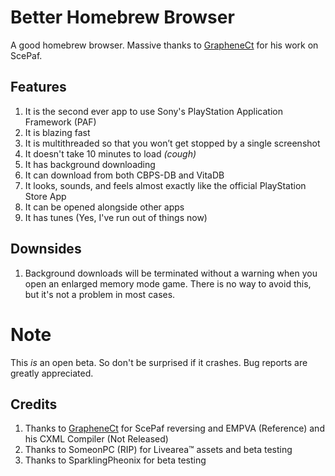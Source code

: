 # Better Homebrew Browser
A good homebrew browser. Massive thanks to [GrapheneCt](https://github.com/GrapheneCt) for his work on ScePaf.

## Features
1. It is the second ever app to use Sony's PlayStation Application Framework (PAF)
2. It is blazing fast
3. It is multithreaded so that you won’t get stopped by a single screenshot
4. It doesn't take 10 minutes to load *(cough)*
5. It has background downloading
6. It can download from both CBPS-DB and VitaDB
7. It looks, sounds, and feels almost exactly like the official PlayStation Store App
8. It can be opened alongside other apps
9. It has tunes (Yes, I've run out of things now)

## Downsides
1. Background downloads will be terminated without a warning when you open an enlarged memory mode game. There is no way to avoid this, but it's not a problem in most cases.

# Note
This *is* an open beta. So don't be surprised if it crashes. Bug reports are greatly appreciated.

## Credits
1. Thanks to [GrapheneCt](https://github.com/GrapheneCt) for ScePaf reversing and EMPVA (Reference) and his CXML Compiler (Not Released)
2. Thanks to SomeonPC (RIP) for Livearea:tm: assets and beta testing
3. Thanks to SparklingPheonix for beta testing
